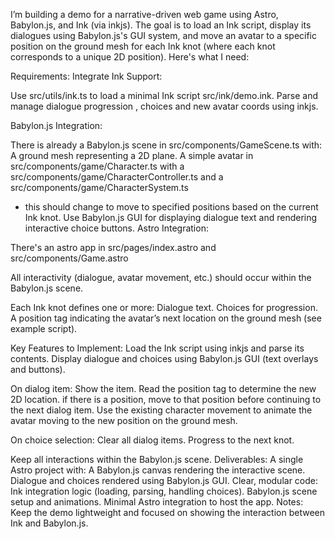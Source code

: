 I’m building a demo for a narrative-driven web game using Astro, Babylon.js, and Ink (via inkjs). The goal is to load an Ink script, display its dialogues using Babylon.js's GUI system, and move an avatar to a specific position on the ground mesh for each Ink knot (where each knot corresponds to a unique 2D position). Here's what I need:

Requirements:
Integrate Ink Support:

Use src/utils/ink.ts to load a minimal Ink script src/ink/demo.ink.
Parse and manage dialogue progression , choices and new avatar coords using inkjs.

Babylon.js Integration:

There is already a Babylon.js scene in src/components/GameScene.ts with:
A ground mesh representing a 2D plane.
A simple avatar in src/components/game/Character.ts with a src/components/game/CharacterController.ts and a  src/components/game/CharacterSystem.ts
- this should change to move to specified positions based on the current Ink knot.
Use Babylon.js GUI for displaying dialogue text and rendering interactive choice buttons.
Astro Integration:

There's an astro app in src/pages/index.astro and src/components/Game.astro

All interactivity (dialogue, avatar movement, etc.) should occur within the Babylon.js scene.

Each Ink knot defines one or more:
Dialogue text.
Choices for progression.
A position tag indicating the avatar’s next location on the ground mesh (see example script).

Key Features to Implement:
Load the Ink script using inkjs and parse its contents.
Display dialogue and choices using Babylon.js GUI (text overlays and buttons).

On dialog item:
Show the item.
Read the position tag to determine the new 2D location.
if there is a position, move to that position before continuing to the next dialog item.
Use the existing character movement to animate the avatar moving to the new position on the ground mesh.

On choice selection:
Clear all dialog items.
Progress to the next knot.

Keep all interactions within the Babylon.js scene.
Deliverables:
A single Astro project with:
A Babylon.js canvas rendering the interactive scene.
Dialogue and choices rendered using Babylon.js GUI.
Clear, modular code:
Ink integration logic (loading, parsing, handling choices).
Babylon.js scene setup and animations.
Minimal Astro integration to host the app.
Notes:
Keep the demo lightweight and focused on showing the interaction between Ink and Babylon.js.
